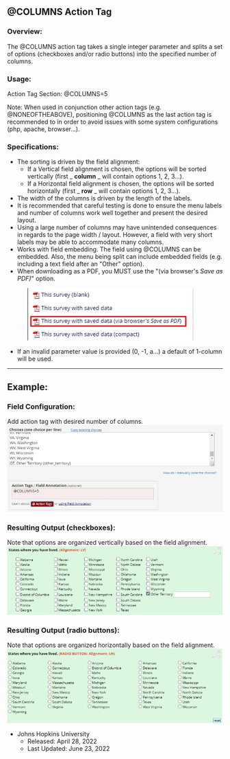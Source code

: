 ## @COLUMNS Action Tag

### Overview:

The @COLUMNS action tag takes a single integer parameter and splits a set of options (checkboxes and/or radio buttons) into the specified number of columns.

### Usage:

Action Tag Section: @COLUMNS=5

Note: When used in conjunction other action tags (e.g. @NONEOFTHEABOVE), positioning @COLUMNS as the last action tag is recommended to in order to avoid issues with some system configurations (php, apache, browser...).

### Specifications:

- The sorting is driven by the field alignment:
  - If a Vertical field alignment is chosen, the options will be sorted vertically (first _ **column** _ will contain options 1, 2, 3…).
  - If a Horizontal field alignment is chosen, the options will be sorted horizontally (first _ **row** _ will contain options 1, 2, 3…).
- The width of the columns is driven by the length of the labels.
- It is recommended that careful testing is done to ensure the menu labels and number of columns work well together and present the desired layout.
- Using a large number of columns may have unintended consequences in regards to the page width / layout. However, a field with very short labels may be able to accommodate many columns.
- Works with field embedding. The field using @COLUMNS can be embedded. Also, the menu being split can include embedded fields (e.g. including a text field after an &quot;Other&quot; option).
- When downloading as a PDF, you MUST use the &quot;(via browser&#39;s _Save as PDF)_&quot; option.

&nbsp;&nbsp;&nbsp;&nbsp;&nbsp;&nbsp;&nbsp;&nbsp;&nbsp;&nbsp;&nbsp;&nbsp;![](images/image1.png "Print to PDF")

- If an invalid parameter value is provided (0, -1, a…) a default of 1-column will be used.

___

## Example:

### Field Configuration:
Add action tag with desired number of columns.
![](images/image2.png "Field Configuration")

### Resulting Output (checkboxes):
Note that options are organized vertically based on the field alignment.
![](images/image3.png "Checkboxes")

### Resulting Output (radio buttons):
Note that options are organized horizontally based on the field alignment.
![](images/image4.png "Radio Buttons")

- Johns Hopkins University
  - Released: April 28, 2022
  - Last Updated: June 23, 2022
